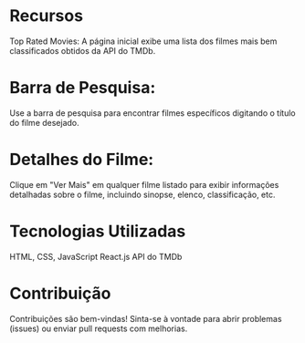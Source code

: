 # Recursos
Top Rated Movies: A página inicial exibe uma lista dos filmes mais bem classificados obtidos da API do TMDb.

# Barra de Pesquisa: 
Use a barra de pesquisa para encontrar filmes específicos digitando o título do filme desejado.

# Detalhes do Filme: 
Clique em "Ver Mais" em qualquer filme listado para exibir informações detalhadas sobre o filme, incluindo sinopse, elenco, classificação, etc.

# Tecnologias Utilizadas
HTML, CSS, JavaScript
React.js
API do TMDb

# Contribuição
Contribuições são bem-vindas! Sinta-se à vontade para abrir problemas (issues) ou enviar pull requests com melhorias.
